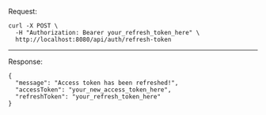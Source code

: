Request:

```shell
curl -X POST \
  -H "Authorization: Bearer your_refresh_token_here" \
  http://localhost:8080/api/auth/refresh-token
```

<hr>

Response:
```shell
{
  "message": "Access token has been refreshed!",
  "accessToken": "your_new_access_token_here",
  "refreshToken": "your_refresh_token_here"
}
```
